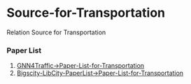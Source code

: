 # Source-for-Transportation
Relation Source for Transportation
### Paper List
1. [GNN4Traffic->Paper-List-for-Transportation](https://github.com/jwwthu/GNN4Traffic)
2. [Bigscity-LibCity-PaperList->Paper-List-for-Transportation](https://github.com/LibCity/Bigscity-LibCity-PaperList)
